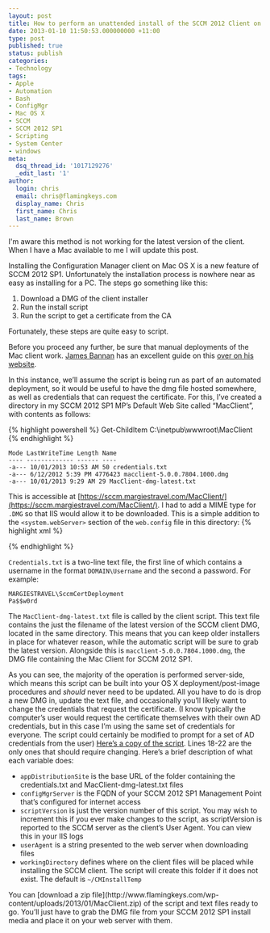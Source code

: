 ```yaml
---
layout: post
title: How to perform an unattended install of the SCCM 2012 Client on Mac OS X
date: 2013-01-10 11:50:53.000000000 +11:00
type: post
published: true
status: publish
categories:
- Technology
tags:
- Apple
- Automation
- Bash
- ConfigMgr
- Mac OS X
- SCCM
- SCCM 2012 SP1
- Scripting
- System Center
- windows
meta:
  dsq_thread_id: '1017129276'
  _edit_last: '1'
author:
  login: chris
  email: chris@flamingkeys.com
  display_name: Chris
  first_name: Chris
  last_name: Brown
---
```

<aside class="aside-warning">
I'm aware this method is not working for the latest version of the client. When I have a Mac available to me I will update this post.
</aside>

Installing the Configuration Manager client on Mac OS X is a new feature of SCCM 2012 SP1. Unfortunately the installation process is nowhere near as easy as installing for a PC. The steps go something like this:

1. Download a DMG of the client installer
2. Run the install script
3. Run the script to get a certificate from the CA

Fortunately, these steps are quite easy to script.

Before you proceed any further, be sure that manual deployments of the Mac client work. [James Bannan](http://twitter.com/jamesbannan) has an excellent guide on this [over on his website](http://www.jamesbannanit.com/2012/10/enrol-mac-os-x-clients-in-configuration-manager-2012-sp1/).

In this instance, we’ll assume the script is being run as part of an automated deployment, so it would be useful to have the dmg file hosted somewhere, as well as credentials that can request the certificate. For this, I’ve created a directory in my SCCM 2012 SP1 MP’s Default Web Site called “MacClient”, with contents as follows:

{% highlight powershell %}
Get-ChildItem C:\inetpub\wwwroot\MacClient
{% endhighlight %}

    Mode LastWriteTime Length Name
    ---- ------------- ------ ----
    -a--- 10/01/2013 10:53 AM 50 credentials.txt
    -a--- 6/12/2012 5:39 PM 4776423 macclient-5.0.0.7804.1000.dmg
    -a--- 10/01/2013 9:29 AM 29 MacClient-dmg-latest.txt


This is accessible at [https://sccm.margiestravel.com/MacClient/](https://sccm.margiestravel.com/MacClient/). I had to add a MIME type for `.DMG` so that IIS would allow it to be downloaded. This is a simple addition to the `<system.webServer>` section of the `web.config` file in this directory:
{% highlight xml %}
<?xml version="1.0" encoding="UTF-8"?>
<configuration>
  <system.webServer>
    <staticContent>
      <mimeMap fileExtension=".dmg" mimeType="file/download" />
    </staticContent>
    <directoryBrowse enabled="true" />
  </system.webServer>
</configuration>
{% endhighlight %}

`Credentials.txt` is a two-line text file, the first line of which contains a username in the format `DOMAIN\Username` and the second a password. For example:

    MARGIESTRAVEL\SccmCertDeployment
    Pa$$w0rd

The `MacClient-dmg-latest.txt` file is called by the client script. This text file contains the just the filename of the latest version of the SCCM client DMG, located in the same directory. This means that you can keep older installers in place for whatever reason, while the automatic script will be sure to grab the latest version. Alongside this is `macclient-5.0.0.7804.1000.dmg`, the DMG file containing the Mac Client for SCCM 2012 SP1.

As you can see, the majority of the operation is performed server-side, which means this script can be built into your OS X deployment/post-image procedures and *should* never need to be updated. All you have to do is drop a new DMG in, update the text file, and occasionally you’ll likely want to change the credentials that request the certificate. (I know typically the computer’s user would request the certificate themselves with their own AD credentials, but in this case I’m using the same set of credentials for everyone. The script could certainly be modified to prompt for a set of AD credentials from the user)
[Here’s a copy of the script](http://www.flamingkeys.com/wp-content/uploads/2013/01/InstallMacCMClient.txt). Lines 18-22 are the only ones that should require changing. Here’s a brief description of what each variable does:
* `appDistributionSite` is the base URL of the folder containing the credentials.txt and MacClient-dmg-latest.txt files
* `configMgrServer` is the FQDN of your SCCM 2012 SP1 Management Point that’s configured for internet access
* `scriptVersion` is just the version number of this script. You may wish to increment this if you ever make changes to the script, as scriptVersion is reported to the SCCM server as the client’s User Agent. You can view this in your IIS logs
* `userAgent` is a string presented to the web server when downloading files
* `workingDirectory` defines where on the client files will be placed while installing the SCCM client. The script will create this folder if it does not exist. The default is `~/CMInstallTemp`

<aside class="aside-info">You can [download a zip file](http://www.flamingkeys.com/wp-content/uploads/2013/01/MacClient.zip) of the script and text files ready to go. You’ll just have to grab the DMG file from your SCCM 2012 SP1 install media and place it on your web server with them.</aside>
